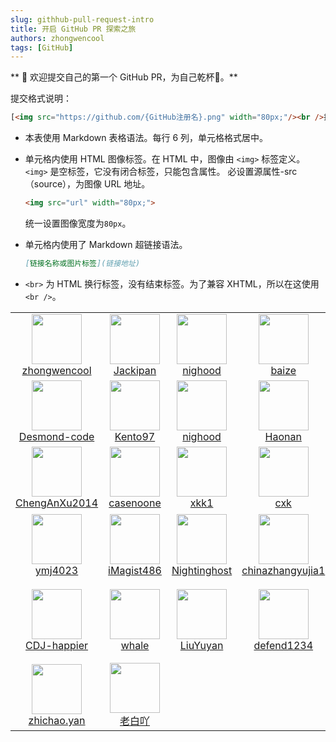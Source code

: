```yaml
---
slug: githhub-pull-request-intro
title: 开启 GitHub PR 探索之旅
authors: zhongwencool
tags: [GitHub]
---
```


** 🎉 欢迎提交自己的第一个 GitHub PR，为自己乾杯🍻。**

提交格式说明：
```html
[<img src="https://github.com/{GitHub注册名}.png" width="80px;"/><br />拉风外号](https://github.com/{GitHub注册名})
```
- 本表使用 Markdown 表格语法。每行 6 列，单元格格式居中。
- 单元格内使用 HTML 图像标签。在 HTML 中，图像由 `<img>` 标签定义。
  `<img>` 是空标签，它没有闭合标签，只能包含属性。
  必设置源属性-src（source），为图像 URL 地址。

   ```html
   <img src="url" width="80px;">
   ```
  统一设置图像宽度为`80px`。
- 单元格内使用了 Markdown 超链接语法。
  ```markdown
  [链接名称或图片标签](链接地址)
  ```
- `<br>` 为 HTML 换行标签，没有结束标签。为了兼容 XHTML，所以在这使用 `<br />`。

|     |   	|                                                                                                                     |   	|     |      |
|:---:|:---:|:-------------------------------------------------------------------------------------------------------------------:|:---:|:---:|:---: |
| [<img src="https://github.com/zhongwencool.png" width="80px;"/><br />zhongwencool](https://github.com/zhongwencool) | [<img src="https://github.com/jackipan.png" width="80px;"/><br />Jackipan](https://github.com/jackipan) |        [<img src="https://github.com/nighood.png" width="80px;"/><br />nighood](https://github.com/nighood)         |[<img src="https://github.com/imcuna.png" width="80px;"/><br />baize](https://github.com/imcuna)| [<img src="https://github.com/tulingcheng86.png" width="80px;"/><br />tlc](https://github.com/tulingcheng86) | [<img src="https://github.com/creeperwater.png" width="80px;"/><br />Creeper](https://github.com/creeperwater) |
| [<img src="https://github.com/Desmond-code.png" width="80px;"/><br />Desmond-code](https://github.com/Desmond-code) | [<img src="https://github.com/Kento97.png" width="80px;"/><br />Kento97](https://github.com/Kento97) |        [<img src="https://github.com/nighood.png" width="80px;"/><br />nighood](https://github.com/nighood)         |[<img src="https://github.com/Haonan-Zhang.png" width="80px;"/><br />Haonan](https://github.com/Haonan-Zhang)| [<img src="https://github.com/ZxyongYo.png" width="80px;"/><br />ZxyongYo](https://github.com/ZxyongYo)| [<img src="https://github.com/Crizj.png" width="80px;"/><br />Crizj](https://github.com/Crizj) |
| [<img src="https://github.com/ChengAnXu2014.png" width="80px;"/><br />ChengAnXu2014](https://github.com/ChengAnXu2014) | [<img src="https://github.com/casenoone.png" width="80px;"/><br />casenoone](https://github.com/casenoone) |             [<img src="https://github.com/xkk1.png" width="80px;"/><br />xkk1](https://github.com/xkk1)             |[<img src="https://github.com/wangyue6761.png" width="80px;"/><br />cxk](https://github.com/wangyue6761)| [<img src="https://github.com/wzr0108.png" width="80px;"/><br />wzr](https://github.com/wzr0108)| [<img src="https://github.com/doxn.png" width="80px;"/><br />doxn](https://github.com/doxn) |
| [<img src="https://github.com/ymj4023.png" width="80px;"/><br />ymj4023](https://github.com/ymj4023) | [<img src="https://github.com/iMagist486.png" width="80px;"/><br />iMagist486](https://github.com/iMagist486) | [<img src="https://github.com/Nightinghost.png" width="80px;"/><br />Nightinghost](https://github.com/Nightinghost) |[<img src="https://github.com/chinazhangyujia1.png" width="80px;"/><br />chinazhangyujia1](https://github.com/chinazhangyujia1)| [<img src="https://github.com/vegetable-to-kou-foot.png" width="80px;"/><br />菜到抠脚](https://github.com/vegetable-to-kou-foot/notes)| [<img src="https://github.com/whatcolor1.png" width="80px;"/><br />不拉风外号](https://github.com/whatcolor1) |
| [<img src="https://github.com/CDJ-happier.png" width="80px;"/><br />CDJ-happier](https://github.com/CDJ-happier) | [<img src="https://github.com/whale-withme.png" width="80px;"/><br />whale](https://github.com/whale-withme) |   [<img src="https://github.com/liuyuyan2717.png" width="80px;"/><br />LiuYuyan](https://github.com/liuyuyan2717)  |  [<img src="https://github.com/defend1234.png" width="80px;"/><br />defend1234](https://github.com/defend1234)  |  [<img src="https://github.com/Silent-wqh.png" width="80px;"/><br />Silent-wqh](https://github.com/Silent-wqh)  | [<img src="https://github.com/SikongJueluo.png" width="80px;"/><br />拔剑四顾___](https://github.com/SikongJueluo) 
| [<img src="https://github.com/Zhichao-Yan.png" width="80px;"/><br />zhichao.yan](https://github.com/Zhichao-Yan) | [<img src="https://github.com/androidcoderr.png" width="80px;"/><br />老白吖](https://github.com/androidcoderr)
